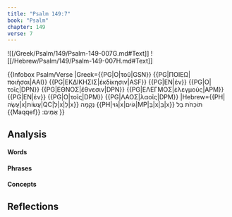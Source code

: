 ```yaml
---
title: "Psalm 149:7"
book: "Psalm"
chapter: 149
verse: 7
---
```

![[/Greek/Psalm/149/Psalm-149-007G.md#Text]]
![[/Hebrew/Psalm/149/Psalm-149-007H.md#Text]]

{{Infobox Psalm/Verse 
|Greek={{PG|Ο|τοῦ|GSN}} {{PG|ΠΟΙΕΩ|ποιῆσαι|AAI}} {{PG|ΕΚΔΙΚΗΣΙΣ|ἐκδίκησιν|ASF}} {{PG|ΕΝ|ἐν}} {{PG|Ο|τοῖς|DPN}} {{PG|ΕΘΝΟΣ|ἔθνεσιν|DPN}} {{PG|ΕΛΕΓΜΟΣ|ἐλεγμοὺς|APM}} {{PG|ΕΝ|ἐν}} {{PG|Ο|τοῖς|DPM}} {{PG|ΛΑΟΣ|λαοῖς|DPM}}
|Hebrew={{PH|עָשָׂה|x|עֲשׂוֹת|QC|לְ|x|לַ|x}}
נְקָמָה
{{PH|גוי|x|גּוֹיִם|MP|בְּ|x|בַּ|x}}
תּוֹכֵחֹת
בַּל
{{Maqqef}}
אֻמִּים
׃
}}

## Analysis

#### Words

#### Phrases

#### Concepts

## Reflections
